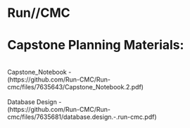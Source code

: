 # Run//CMC
# Capstone Planning Materials:
<br>
Capstone_Notebook -
  <br>(https://github.com/Run-CMC/Run-cmc/files/7635643/Capstone_Notebook.2.pdf)
<br>
<br>
Database Design -
<br>(https://github.com/Run-CMC/Run-cmc/files/7635681/database.design.-.run-cmc.pdf)
